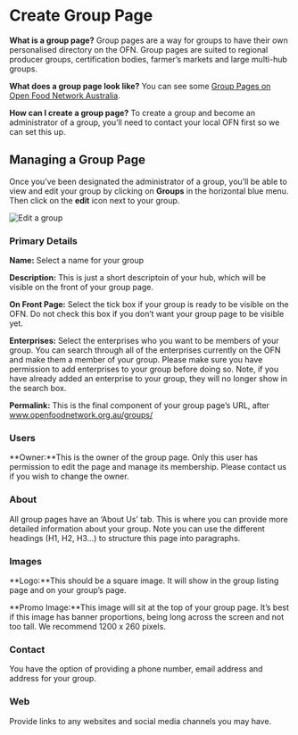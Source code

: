 # Create Group Page

**What is a group page?** Group pages are a way for groups to have their own personalised directory on the OFN. Group pages are suited to regional producer groups, certification bodies, farmer’s markets and large multi-hub groups.

**What does a group page look like?** You can see some [Group Pages on Open Food Network Australia](https://openfoodnetwork.org.au/groups).

**How can I create a group page?** To create a group and become an administrator of a group, you’ll need to contact your local OFN first so we can set this up.

## Managing a Group Page

Once you’ve been designated the administrator of a group, you’ll be able to view and edit your group by clicking on **Groups** in the horizontal blue menu. Then click on the **edit** icon next to your group.

![Edit a group](https://openfoodnetwork.org/wp-content/uploads/2015/10/Edit-group.png)

### **Primary Details**

**Name:** Select a name for your group

**Description:** This is just a short descriptoin of your hub, which will be visible on the front of your group page.

**On Front Page:** Select the tick box if your group is ready to be visible on the OFN. Do not check this box if you don’t want your group page to be visible yet.

**Enterprises:** Select the enterprises who you want to be members of your group. You can search through all of the enterprises currently on the OFN and make them a member of your group. Please make sure you have permission to add enterprises to your group before doing so. Note, if you have already added an enterprise to your group, they will no longer show in the search box.

**Permalink:** This is the final component of your group page’s URL, after www.openfoodnetwork.org.au/groups/

### Users

**Owner:**This is the owner of the group page. Only this user has permission to edit the page and manage its membership. Please contact us if you wish to change the owner.

### About

All group pages have an ‘About Us’ tab. This is where you can provide more detailed information about your group. Note you can use the different headings \(H1, H2, H3…\) to structure this page into paragraphs.

### Images

**Logo:**This should be a square image. It will show in the group listing page and on your group’s page.

**Promo Image:**This image will sit at the top of your group page. It’s best if this image has banner proportions, being long across the screen and not too tall. We recommend 1200 x 260 pixels.

### Contact

You have the option of providing a phone number, email address and address for your group.

### Web

Provide links to any websites and social media channels you may have.

